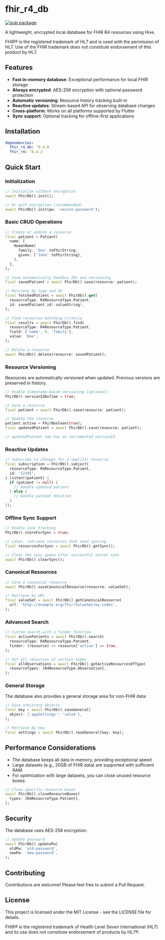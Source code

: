 # fhir_r4_db

[![pub package](https://img.shields.io/pub/v/fhir_r4_db.svg)](https://pub.dev/packages/fhir_r4_db)

A lightweight, encrypted local database for FHIR R4 resources using Hive.

FHIR® is the registered trademark of HL7 and is used with the permission of HL7. Use of the FHIR trademark does not constitute endorsement of this product by HL7.

## Features

- **Fast in-memory database**: Exceptional performance for local FHIR storage
- **Always encrypted**: AES-256 encryption with optional password protection
- **Automatic versioning**: Resource history tracking built-in
- **Reactive updates**: Stream-based API for observing database changes
- **Cross-platform**: Works on all platforms supported by Flutter
- **Sync support**: Optional tracking for offline-first applications

## Installation

```yaml
dependencies:
  fhir_r4_db: ^0.4.0
  fhir_r4: ^0.4.2
```

## Quick Start

### Initialization

```dart
// Initialize without encryption
await FhirDb().init();

// Or with encryption (recommended)
await FhirDb().init(pw: 'secure-password');
```

### Basic CRUD Operations

```dart
// Create or update a resource
final patient = Patient(
  name: [
    HumanName(
      family: 'Doe'.toFhirString,
      given: ['John'.toFhirString],
    ),
  ],
);

// Save automatically handles IDs and versioning
final savedPatient = await FhirDb().save(resource: patient);

// Retrieve by type and ID
final fetchedPatient = await FhirDb().get(
  resourceType: R4ResourceType.Patient,
  id: savedPatient.id!.valueString!,
);

// Find resources matching criteria
final results = await FhirDb().find(
  resourceType: R4ResourceType.Patient,
  field: ['name', 0, 'family'],
  value: 'Doe',
);

// Delete a resource
await FhirDb().delete(resource: savedPatient);
```

### Resource Versioning

Resources are automatically versioned when updated. Previous versions are preserved in history.

```dart
// Enable timestamp-based versioning (optional)
FhirDb().versionIdAsTime = true;

// Save a resource
final patient = await FhirDb().save(resource: patient);

// Update the resource
patient.active = FhirBoolean(true);
final updatedPatient = await FhirDb().save(resource: patient);

// updatedPatient now has an incremented versionId
```

### Reactive Updates

```dart
// Subscribe to changes for a specific resource
final subscription = FhirDb().subject(
  resourceType: R4ResourceType.Patient,
  id: '12345',
).listen((patient) {
  if (patient != null) {
    // Handle updated patient
  } else {
    // Handle patient deletion
  }
});
```

### Offline Sync Support

```dart
// Enable sync tracking
FhirDb().storeForSync = true;

// Later, retrieve resources that need syncing
final resourcesForSync = await FhirDb().getSync();

// Clear the sync queue after successful server sync
await FhirDb().clearSync();
```

### Canonical Resources

```dart
// Save a canonical resource
await FhirDb().saveCanonicalResource(resource: valueSet);

// Retrieve by URL
final valueSet = await FhirDb().getCanonicalResource(
  url: 'http://example.org/fhir/ValueSet/my-codes',
);
```

### Advanced Search

```dart
// Custom search with a finder function
final activePatients = await FhirDb().search(
  resourceType: R4ResourceType.Patient,
  finder: (resource) => resource['active'] == true,
);

// Get all resources of certain types
final allObservations = await FhirDb().getActiveResourcesOfType(
  resourceTypes: [R4ResourceType.Observation],
);
```

### General Storage

The database also provides a general storage area for non-FHIR data:

```dart
// Save arbitrary objects
final key = await FhirDb().saveGeneral(
  object: {'appSettings': 'value'},
);

// Retrieve by key
final settings = await FhirDb().readGeneral(key: key);
```

## Performance Considerations

- The database keeps all data in memory, providing exceptional speed
- Large datasets (e.g., 20GB of FHIR data) are supported with sufficient RAM
- For optimization with large datasets, you can close unused resource boxes:

```dart
// Close specific resource boxes
await FhirDb().closeResourceBoxes(
  types: [R4ResourceType.Patient],
);
```

## Security

The database uses AES-256 encryption:

```dart
// Update password
await FhirDb().updatePw(
  oldPw: 'old-password',
  newPw: 'new-password',
);
```

## Contributing

Contributions are welcome! Please feel free to submit a Pull Request.

## License

This project is licensed under the MIT License - see the LICENSE file for details.

FHIR® is the registered trademark of Health Level Seven International (HL7) and its use does not constitute endorsement of products by HL7®.